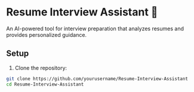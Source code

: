 # Resume Interview Assistant 🎯

An AI-powered tool for interview preparation that analyzes resumes and provides personalized guidance.

## Setup

1. Clone the repository:
```bash
git clone https://github.com/yourusername/Resume-Interview-Assistant
cd Resume-Interview-Assistant
